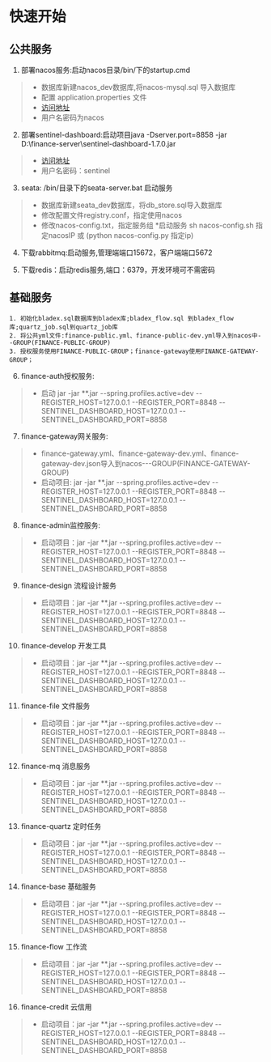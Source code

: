 # 快速开始
## 公共服务
1. 部署nacos服务:启动nacos目录/bin/下的startup.cmd
> * 数据库新建nacos_dev数据库,将nacos-mysql.sql 导入数据库
> * 配置 application.properties 文件
> * [访问地址](http://localhost:8848/nacos/#/login)
> * 用户名密码为nacos

2. 部署sentinel-dashboard:启动项目java -Dserver.port=8858 -jar D:\finance-server\sentinel-dashboard-1.7.0.jar 
> * [访问地址](http://localhost:8858/#/login)
> * 用户名密码：sentinel

3. seata: /bin/目录下的seata-server.bat 启动服务
> * 数据库新建seata_dev数据库，将db_store.sql导入数据库
> * 修改配置文件registry.conf，指定使用nacos
> * 修改nacos-config.txt，指定服务组
> *启动服务 sh nacos-config.sh 指定nacosIP 或 (python nacos-config.py 指定ip)

4. 下载rabbitmq:启动服务,管理端端口15672，客户端端口5672

5. 下载redis：启动redis服务,端口：6379，开发环境可不需密码

## 基础服务

```
1. 初始化bladex.sql数据库到bladex库;bladex_flow.sql 到bladex_flow库;quartz_job.sql到quartz_job库
2. 将公共yml文件:finance-public.yml、finance-public-dev.yml导入到nacos中--GROUP(FINANCE-PUBLIC-GROUP)
3. 授权服务使用FINANCE-PUBLIC-GROUP；finance-gateway使用FINANCE-GATEWAY-GROUP；

```

6. finance-auth授权服务: 
> * 启动 jar -jar **.jar --spring.profiles.active=dev --REGISTER_HOST=127.0.0.1 --REGISTER_PORT=8848 --SENTINEL_DASHBOARD_HOST=127.0.0.1 --SENTINEL_DASHBOARD_PORT=8858

7. finance-gateway网关服务: 
> * finance-gateway.yml、finance-gateway-dev.yml、finance-gateway-dev.json导入到nacos---GROUP(FINANCE-GATEWAY-GROUP)
> * 启动项目: jar -jar **.jar --spring.profiles.active=dev --REGISTER_HOST=127.0.0.1 --REGISTER_PORT=8848 --SENTINEL_DASHBOARD_HOST=127.0.0.1 --SENTINEL_DASHBOARD_PORT=8858

8. finance-admin监控服务:
> * 启动项目：jar -jar **.jar --spring.profiles.active=dev --REGISTER_HOST=127.0.0.1 --REGISTER_PORT=8848 --SENTINEL_DASHBOARD_HOST=127.0.0.1 --SENTINEL_DASHBOARD_PORT=8858

9. finance-design 流程设计服务
> * 启动项目：jar -jar **.jar --spring.profiles.active=dev --REGISTER_HOST=127.0.0.1 --REGISTER_PORT=8848 --SENTINEL_DASHBOARD_HOST=127.0.0.1 --SENTINEL_DASHBOARD_PORT=8858

10. finance-develop 开发工具
> *  启动项目：jar -jar **.jar --spring.profiles.active=dev --REGISTER_HOST=127.0.0.1 --REGISTER_PORT=8848 --SENTINEL_DASHBOARD_HOST=127.0.0.1 --SENTINEL_DASHBOARD_PORT=8858

11. finance-file 文件服务
> *  启动项目：jar -jar **.jar --spring.profiles.active=dev --REGISTER_HOST=127.0.0.1 --REGISTER_PORT=8848 --SENTINEL_DASHBOARD_HOST=127.0.0.1 --SENTINEL_DASHBOARD_PORT=8858

12. finance-mq 消息服务
> *  启动项目：jar -jar **.jar --spring.profiles.active=dev --REGISTER_HOST=127.0.0.1 --REGISTER_PORT=8848 --SENTINEL_DASHBOARD_HOST=127.0.0.1 --SENTINEL_DASHBOARD_PORT=8858

13. finance-quartz 定时任务
> *  启动项目：jar -jar **.jar --spring.profiles.active=dev --REGISTER_HOST=127.0.0.1 --REGISTER_PORT=8848 --SENTINEL_DASHBOARD_HOST=127.0.0.1 --SENTINEL_DASHBOARD_PORT=8858

14. finance-base 基础服务
> *  启动项目：jar -jar **.jar --spring.profiles.active=dev --REGISTER_HOST=127.0.0.1 --REGISTER_PORT=8848 --SENTINEL_DASHBOARD_HOST=127.0.0.1 --SENTINEL_DASHBOARD_PORT=8858

15. finance-flow 工作流
> *  启动项目：jar -jar **.jar --spring.profiles.active=dev --REGISTER_HOST=127.0.0.1 --REGISTER_PORT=8848 --SENTINEL_DASHBOARD_HOST=127.0.0.1 --SENTINEL_DASHBOARD_PORT=8858

16. finance-credit 云信用
> *  启动项目：jar -jar **.jar --spring.profiles.active=dev --REGISTER_HOST=127.0.0.1 --REGISTER_PORT=8848 --SENTINEL_DASHBOARD_HOST=127.0.0.1 --SENTINEL_DASHBOARD_PORT=8858

